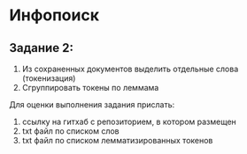 # Инфопоиск

## Задание 2:

1. Из сохраненных документов выделить отдельные слова (токенизация) 
2. Сгруппировать  токены по леммама


Для оценки выполнения  задания прислать: 
1. ссылку на гитхаб с репозиторием, в котором размещен
2. txt файл по списком слов
3. txt файл по списком лемматизированных токенов
